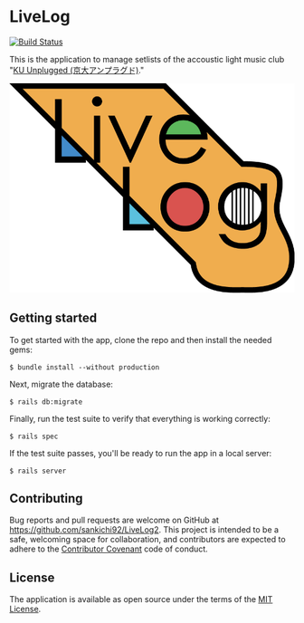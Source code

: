 # LiveLog

[![Build Status](https://travis-ci.com/sankichi92/LiveLog2.svg?token=gTa34UBrnELPPMyk1c9U&branch=master)](https://travis-ci.com/sankichi92/LiveLog2)

This is the application to manage setlists of the accoustic light music club "[KU Unplugged (京大アンプラグド)](http://ku-unplugged.net/)."

![Logo](app/assets/images/logo.png)

## Getting started

To get started with the app, clone the repo and then install the needed gems:

```
$ bundle install --without production
```

Next, migrate the database:

```
$ rails db:migrate
```

Finally, run the test suite to verify that everything is working correctly:

```
$ rails spec
```

If the test suite passes, you'll be ready to run the app in a local server:

```
$ rails server
```

## Contributing

Bug reports and pull requests are welcome on GitHub at https://github.com/sankichi92/LiveLog2.
This project is intended to be a safe, welcoming space for collaboration, and contributors are expected to adhere to the [Contributor Covenant](http://contributor-covenant.org) code of conduct.

## License

The application is available as open source under the terms of the [MIT License](http://opensource.org/licenses/MIT).

